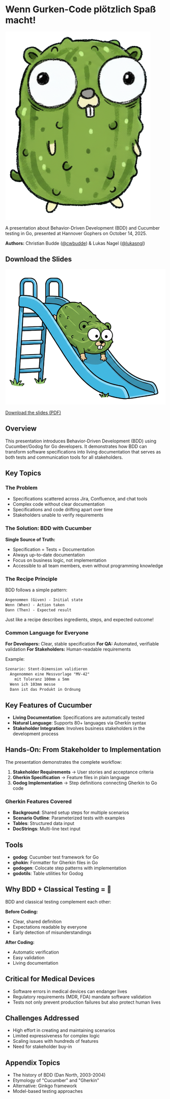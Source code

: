 # Wenn Gurken-Code plötzlich Spaß macht!

![Pickle Gopher](./assets/pickle-gopher.png)

A presentation about Behavior-Driven Development (BDD) and Cucumber testing in Go, presented at Hannover Gophers on October 14, 2025.

**Authors:** Christian Budde ([@cwbudde](https://github.com/cwbudde)) & Lukas Nagel ([@lukasngl](https://github.com/lukasngl))

## Download the Slides

[![Download Slides](./assets/DownTheSlide.png)](https://github.com/lukasngl/2025-10-14-gopher-meetup-cucumber-presentation/releases/download/latest/handout.pdf)

[Download the slides (PDF)](https://github.com/lukasngl/2025-10-14-gopher-meetup-cucumber-presentation/releases/download/latest/handout.pdf)

## Overview

This presentation introduces Behavior-Driven Development (BDD) using Cucumber/Godog for Go developers. It demonstrates how BDD can transform software specifications into living documentation that serves as both tests and communication tools for all stakeholders.

## Key Topics

### The Problem

- Specifications scattered across Jira, Confluence, and chat tools
- Complex code without clear documentation
- Specifications and code drifting apart over time
- Stakeholders unable to verify requirements

### The Solution: BDD with Cucumber

**Single Source of Truth:**
- Specification = Tests = Documentation
- Always up-to-date documentation
- Focus on business logic, not implementation
- Accessible to all team members, even without programming knowledge

### The Recipe Principle

BDD follows a simple pattern:

```gherkin
Angenommen (Given) - Initial state
Wenn (When) - Action taken
Dann (Then) - Expected result
```

Just like a recipe describes ingredients, steps, and expected outcome!

### Common Language for Everyone

**For Developers:** Clear, stable specification
**For QA:** Automated, verifiable validation
**For Stakeholders:** Human-readable requirements

Example:
```feature
Szenario: Stent-Dimension validieren
  Angenommen eine Messvorlage "MV-42"
    mit Toleranz 100mm ± 5mm
  Wenn ich 103mm messe
  Dann ist das Produkt in Ordnung
```

## Key Features of Cucumber

- **Living Documentation**: Specifications are automatically tested
- **Natural Language**: Supports 80+ languages via Gherkin syntax
- **Stakeholder Integration**: Involves business stakeholders in the development process

## Hands-On: From Stakeholder to Implementation

The presentation demonstrates the complete workflow:

1. **Stakeholder Requirements** → User stories and acceptance criteria
2. **Gherkin Specification** → Feature files in plain language
3. **Godog Implementation** → Step definitions connecting Gherkin to Go code

### Gherkin Features Covered

- **Background**: Shared setup steps for multiple scenarios
- **Scenario Outline**: Parameterized tests with examples
- **Tables**: Structured data input
- **DocStrings**: Multi-line text input

## Tools

- **godog**: Cucumber test framework for Go
- **ghokin**: Formatter for Gherkin files in Go
- **godogen**: Colocate step patterns with implementation
- **godotils**: Table utilities for Godog

## Why BDD + Classical Testing = 💚

BDD and classical testing complement each other:

**Before Coding:**
- Clear, shared definition
- Expectations readable by everyone
- Early detection of misunderstandings

**After Coding:**
- Automatic verification
- Easy validation
- Living documentation

## Critical for Medical Devices

- Software errors in medical devices can endanger lives
- Regulatory requirements (MDR, FDA) mandate software validation
- Tests not only prevent production failures but also protect human lives

## Challenges Addressed

- High effort in creating and maintaining scenarios
- Limited expressiveness for complex logic
- Scaling issues with hundreds of features
- Need for stakeholder buy-in

## Appendix Topics

- The history of BDD (Dan North, 2003-2004)
- Etymology of "Cucumber" and "Gherkin"
- Alternative: Ginkgo framework
- Model-based testing approaches
